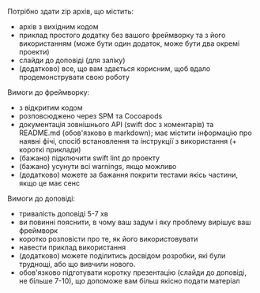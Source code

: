 Потрібно здати zip архів, що містить:
* архів з вихідним кодом
* приклад простого додатку без вашого фреймворку та з його використанням (може бути один додаток, може бути два окремі проекти)
* слайди до доповіді (для заліку)
* (додатково) все, що вам здається корисним, щоб вдало продемонструвати свою роботу

Вимоги до фреймворку:

* з відкритим кодом
* розповсюджено через SPM та Cocoapods
* документація зовнішнього API (swift doc з коментарів) та README.md (обов'язково в markdown); має містити інформацію про наявні фічі, спосіб встановлення та інструкції з використання (+ короткі приклади)
* (бажано) підключити swift lint до проекту
* (бажано) усунути всі warnings, якщо можливо
* (додатково) можете за бажання покрити тестами якісь частини, якщо це має сенс

Вимоги до доповіді:
* тривалість доповіді 5-7 хв
* ви повинні пояснити, в чому ваш задум і яку проблему вирішує ваш фреймворк
* коротко розповісти про те, як його використовувати
* навести приклад використання
* (додатково) можете поділитись досвідом розробки, які були труднощі, або що вивчили нового.
* обов'язково підготувати коротку презентацію (слайди до доповіді, не більше 7-10), що допоможе вам більш якісно подати матеріал
